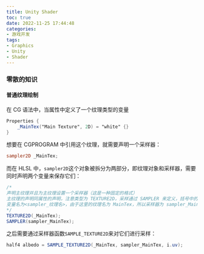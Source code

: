```yaml
---
title: Unity Shader
toc: true
date: 2022-11-25 17:44:48
categories:
- 游戏开发
tags:
- Graphics
- Unity
- Shader
---
```


### 零散的知识

#### 普通纹理绘制
在 CG 语法中，当属性中定义了一个纹理类型的变量
```glsl
Properties {
    _MainTex("Main Texture", 2D) = "white" {}
}
```
想要在 CGPROGRAM 中引用这个纹理，就需要声明一个采样器：

```glsl
sampler2D _MainTex;
```

而在 HLSL 中，`sampler2D`这个对象被拆分为两部分，即纹理对象和采样器，需要同时声明两个变量来保存它们：

```glsl
/*
声明主纹理并且为主纹理设置一个采样器（这是一种固定的格式）
主纹理的声明同属性的声明，注意类型为 TEXTURE2D，采样通过 SAMPLER 来定义，括号中的名字为采样器的变量名，
变量名为<sampler_纹理名>，由于这里的纹理名为 MainTex，所以采样器为 sampler_MainTex
*/
TEXTURE2D(_MainTex);
SAMPLER(sampler_MainTex);
```

之后需要通过采样器函数`SAMPLE_TEXTURE2D`来对它们进行采样：

```glsl
half4 albedo = SAMPLE_TEXTURE2D(_MainTex, sampler_MainTex, i.uv);
```
